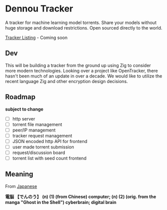 # Dennou Tracker
A tracker for machine learning model torrents. Share your models without huge storage and download restrictions. Open sourced directly to the world.

[Tracker Listing]() - Coming soon

## Dev

This will be building a tracker from the ground up using Zig to consider more modern technologies. Looking over a project like OpenTracker, there hasn't been much of an update in over a decade. We would like to utilize the recent language Zig and other encryption design decisions.

## Roadmap
**subject to change**

- [ ] http server
- [ ] torrent file management
- [ ] peer/IP management
- [ ] tracker request management
- [ ] JSON encoded http API for frontend
- [ ] user made torrent submission
- [ ] request/discussion board
- [ ] torrent list with seed count frontend

## Meaning
From [Japanese](https://www.edrdg.org/cgi-bin/wwwjdic/wwwjdic)

**電脳 【でんのう】 (n) (1) (from Chinese) computer; (n) (2) (orig. from the manga "Ghost in the Shell") cyberbrain; digital brain**
